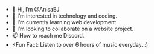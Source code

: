 - 👋 Hi, I’m @AnisaEJ
- 👀 I’m interested in technology and coding.
- 🌱 I’m currently learning web development. 
- 💞️ I’m looking to collaborate on a website project. 
- 📫 How to reach me Discord.
- ⚡Fun Fact: Listen to over 6 hours of music everyday. :) 



<!---
AnisaEJ/AnisaEJ is a ✨ special ✨ repository because its `README.md` (this file) appears on your GitHub profile.
You can click the Preview link to take a look at your changes.
--->
